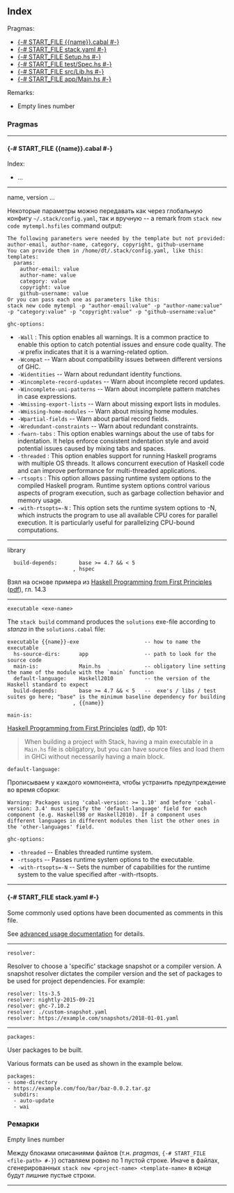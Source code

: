 ## Index

Pragmas:
- [{-# START_FILE {{name}}.cabal #-}]()
- [{-# START_FILE stack.yaml #-}]()
- [{-# START_FILE Setup.hs #-}]()
- [{-# START_FILE test/Spec.hs #-}]()
- [{-# START_FILE src/Lib.hs #-}]()
- [{-# START_FILE app/Main.hs #-}]()

Remarks:
- Empty lines number

### Pragmas

----


#### {-# START_FILE {{name}}.cabal #-}

Index:
- ...

----

name, version ...


Некоторые параметры можно передавать как через глобальную конфигу `~/.stack/config.yaml`, так и вручную -- a remark from `stack new code mytempl.hsfiles` command output:
```
The following parameters were needed by the template but not provided: author-email, author-name, category, copyright, github-username
You can provide them in /home/dt/.stack/config.yaml, like this:
templates:
  params:
    author-email: value
    author-name: value
    category: value
    copyright: value
    github-username: value
Or you can pass each one as parameters like this:
stack new code mytempl -p "author-email:value" -p "author-name:value" -p "category:value" -p "copyright:value" -p "github-username:value"
```


`ghc-options:`

- `-Wall` : This option enables all warnings. It is a common practice to enable this option to catch potential issues and ensure code quality. The `-W` prefix indicates that it is a warning-related option.
- `-Wcompat` -- Warn about compatibility issues between different versions of GHC.
- `-Widentities` -- Warn about redundant identity functions.
- `-Wincomplete-record-updates` -- Warn about incomplete record updates.
- `-Wincomplete-uni-patterns` -- Warn about incomplete pattern matches in case expressions.
- `-Wmissing-export-lists` -- Warn about missing export lists in modules.
- `-Wmissing-home-modules` -- Warn about missing home modules.
- `-Wpartial-fields` -- Warn about partial record fields.
- `-Wredundant-constraints` -- Warn about redundant constraints.
- `-fwarn-tabs` : This option enables warnings about the use of tabs for indentation. It helps enforce consistent indentation style and avoid potential issues caused by mixing tabs and spaces.
- `-threaded` : This option enables support for running Haskell programs with multiple OS threads. It allows concurrent execution of Haskell code and can improve performance for multi-threaded applications.
- `-rtsopts` : This option allows passing runtime system options to the compiled Haskell program. Runtime system options control various aspects of program execution, such as garbage collection behavior and memory usage.
- `-with-rtsopts=-N` : This option sets the runtime system options to -N, which instructs the program to use all available CPU cores for parallel execution. It is particularly useful for parallelizing CPU-bound computations.


----

library

```
  build-depends:       base >= 4.7 && < 5
                     , hspec
```

Взял на основе примера из [Haskell Programming from First Principles](https://haskellbook.com/) ([pdf](https://mega.nz/file/rt8wBJxC#NUwGJOlC-0n85CG5zM8UeRaL52WbEl37ul4q03k1itM)), гл. 14.3


----

`executable <exe-name>`

The `stack build` command produces the `solutions` exe-file according to _stanza_ in the `solutions.cabal` file:
```
executable {{name}}-exe                     -- how to name the executable
  hs-source-dirs:      app                  -- path to look for the source code
  main-is:             Main.hs              -- obligatory line setting the name of the module with the `main` function
  default-language:    Haskell2010          -- the version of the Haskell standard to expect
  build-depends:       base >= 4.7 && < 5   --  exe's / libs / test suites go here; "base" is the minimum baseline dependency for building
                     , {{name}}
```

`main-is:`

[Haskell Programming from First Principles](https://haskellbook.com/) ([pdf](https://mega.nz/file/rt8wBJxC#NUwGJOlC-0n85CG5zM8UeRaL52WbEl37ul4q03k1itM)), dp 101:
> When building a project with Stack, having a main executable in a `Main.hs` file is obligatory, but you can have source files and load them in GHCi without necessarily having a main block.

`default-language:`

Прописываем у каждого компонента, чтобы устранить предупреждение во время сборки:
```
Warning: Packages using 'cabal-version: >= 1.10' and before 'cabal-version: 3.4' must specify the 'default-language' field for each component (e.g. Haskell98 or Haskell2010). If a component uses different languages in different modules then list the other ones in the 'other-languages' field.
```


`ghc-options:`

- `-threaded` -- Enables threaded runtime system.
- `-rtsopts` -- Passes runtime system options to the executable.
- `-with-rtsopts=-N` -- Sets the number of capabilities for the runtime system to the value specified after -with-rtsopts.



----

#### {-# START_FILE stack.yaml #-}

Some commonly used options have been documented as comments in this file.

See [advanced usage documentation](https://docs.haskellstack.org/en/stable/yaml_configuration/) for details.

----

`resolver:`

Resolver to choose a 'specific' stackage snapshot or a compiler version.
A snapshot resolver dictates the compiler version and the set of packages
to be used for project dependencies. For example:
```
resolver: lts-3.5
resolver: nightly-2015-09-21
resolver: ghc-7.10.2
resolver: ./custom-snapshot.yaml
resolver: https://example.com/snapshots/2018-01-01.yaml
```

----

`packages:`

User packages to be built.

Various formats can be used as shown in the example below.
```
packages:
- some-directory
- https://example.com/foo/bar/baz-0.0.2.tar.gz
  subdirs:
  - auto-update
  - wai
```


### Ремарки

Empty lines number

Между блоками описаниями файлов (т.н. _pragmas_, `{-# START_FILE <file-path> #-}`) оставляем ровно по 1 пустой строке. Иначе в файлах, сгенерированных `stack new <project-name> <template-name>` в конце будут лишние пустые строки.

----
